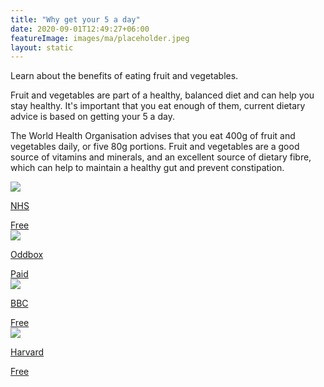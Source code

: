 ```yaml
---
title: "Why get your 5 a day"
date: 2020-09-01T12:49:27+06:00
featureImage: images/ma/placeholder.jpeg
layout: static
---
```


Learn about the benefits of eating fruit and vegetables.

Fruit and vegetables are part of a healthy, balanced diet and can help you stay healthy. It's important that you eat enough of them, current dietary advice is based on getting your 5 a day.

The World Health Organisation advises that you eat 400g of fruit and vegetables daily, or five 80g portions. Fruit and vegetables are a good source of vitamins and minerals, and an excellent source of dietary fibre, which can help to maintain a healthy gut and prevent constipation.

<a class="ma-link" href="https://www.nhs.uk/live-well/eat-well/5-a-day/why-5-a-day/"><div class="ma-card"><div class="ma-icon"><img src ="/images/icon-check.png"/></div><div class="ma-name"><p>NHS</p></div><div class="ma-paid-text"><span>Free</span></div></div></a><a class="ma-link" href="https://www.oddbox.co.uk/"><div class="ma-card"><div class="ma-icon"><img src ="/images/icon-pound.png"/></div><div class="ma-name"><p>Oddbox</p></div><div class="ma-paid-text"><span>Paid</span></div></div></a><a class="ma-link" href="https://www.bbcgoodfood.com/howto/guide/easy-ways-7-day"><div class="ma-card"><div class="ma-icon"><img src ="/images/icon-check.png"/></div><div class="ma-name"><p>BBC</p></div><div class="ma-paid-text"><span>Free</span></div></div></a><a class="ma-link" href="https://www.hsph.harvard.edu/nutritionsource/what-should-you-eat/vegetables-and-fruits/"><div class="ma-card"><div class="ma-icon"><img src ="/images/icon-check.png"/></div><div class="ma-name"><p>Harvard</p></div><div class="ma-paid-text"><span>Free</span></div></div></a>  

<br/><br/>






